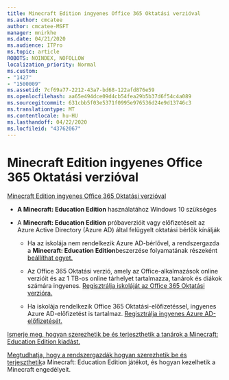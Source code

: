 ```yaml
---
title: Minecraft Edition ingyenes Office 365 Oktatási verzióval
ms.author: cmcatee
author: cmcatee-MSFT
manager: mnirkhe
ms.date: 04/21/2020
ms.audience: ITPro
ms.topic: article
ROBOTS: NOINDEX, NOFOLLOW
localization_priority: Normal
ms.custom:
- "1427"
- "1500009"
ms.assetid: 7cf69a77-2212-43a7-bd68-122afd876e59
ms.openlocfilehash: aa65e494dce09d4cb54fea29b5b37d6f54c4a089
ms.sourcegitcommit: 631cbb5f03e5371f0995e976536d24e9d13746c3
ms.translationtype: MT
ms.contentlocale: hu-HU
ms.lasthandoff: 04/22/2020
ms.locfileid: "43762067"
---
```

# <a name="minecraft-edition-with-office-365-education-for-free"></a>Minecraft Edition ingyenes Office 365 Oktatási verzióval

[Minecraft Edition ingyenes Office 365 Oktatási verzióval](https://docs.microsoft.com/education/windows/get-minecraft-for-education)
  
- **A Minecraft: Education Edition** használatához Windows 10 szükséges

- A **Minecraft: Education Edition** próbaverzióit vagy előfizetéseit az Azure Active Directory (Azure AD) által felügyelt oktatási bérlők kínálják

  - Ha az iskolája nem rendelkezik Azure AD-bérlővel, a rendszergazda a **Minecraft: Education Edition**beszerzése folyamatának részeként [beállíthat egyet.](https://docs.microsoft.com/education/windows/school-get-minecraft)

  - Az Office 365 Oktatási verzió, amely az Office-alkalmazások online verzióit és az 1 TB-os online tárhelyet tartalmazza, tanárok és diákok számára ingyenes. [Regisztrálja iskoláját az Office 365 Oktatási verzióra.](https://products.office.com/academic/office-365-education-plan)

  - Ha iskolája rendelkezik Office 365 Oktatási-előfizetéssel, ingyenes Azure AD-előfizetést is tartalmaz. [Regisztrálja ingyenes Azure AD-előfizetését.](https://msdn.microsoft.com/library/windows/hardware/mt703369%28v=vs.85%29.aspx)

[Ismerje meg, hogyan szerezhetik be és terjeszthetik a tanárok a Minecraft: Education Edition kiadást.](https://docs.microsoft.com/education/windows/teacher-get-minecraft)
  
[Megtudhatja, hogy a rendszergazdák hogyan szerezhetik be és terjeszthetik](https://docs.microsoft.com/education/windows/school-get-minecraft)a Minecraft: Education Edition játékot, és hogyan kezelhetik a Minecraft engedélyeit.